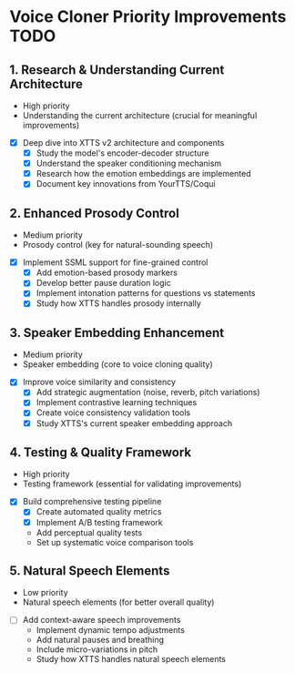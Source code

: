 # Voice Cloner Priority Improvements TODO

## 1. Research & Understanding Current Architecture
- High priority
- Understanding the current architecture (crucial for meaningful improvements)
- [x] Deep dive into XTTS v2 architecture and components
  - [x] Study the model's encoder-decoder structure
  - [x] Understand the speaker conditioning mechanism
  - [x] Research how the emotion embeddings are implemented
  - [x] Document key innovations from YourTTS/Coqui

## 2. Enhanced Prosody Control
- Medium priority
- Prosody control (key for natural-sounding speech)
- [x] Implement SSML support for fine-grained control
  - [x] Add emotion-based prosody markers
  - [x] Develop better pause duration logic
  - [x] Implement intonation patterns for questions vs statements
  - [x] Study how XTTS handles prosody internally

## 3. Speaker Embedding Enhancement
- Medium priority
- Speaker embedding (core to voice cloning quality)
- [x] Improve voice similarity and consistency
  - [x] Add strategic augmentation (noise, reverb, pitch variations)
  - [x] Implement contrastive learning techniques
  - [x] Create voice consistency validation tools
  - [x] Study XTTS's current speaker embedding approach

## 4. Testing & Quality Framework
- High priority
- Testing framework (essential for validating improvements)
- [x] Build comprehensive testing pipeline
  - [x] Create automated quality metrics
  - [x] Implement A/B testing framework
  - Add perceptual quality tests
  - Set up systematic voice comparison tools

## 5. Natural Speech Elements
- Low priority
- Natural speech elements (for better overall quality)
- [ ] Add context-aware speech improvements
  - Implement dynamic tempo adjustments
  - Add natural pauses and breathing
  - Include micro-variations in pitch
  - Study how XTTS handles natural speech elements
